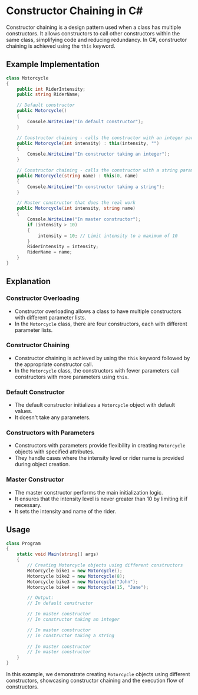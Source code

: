 # Constructor Chaining in C#

Constructor chaining is a design pattern used when a class has multiple constructors. It allows constructors to call other constructors within the same class, simplifying code and reducing redundancy. In C#, constructor chaining is achieved using the `this` keyword.

## Example Implementation

```csharp
class Motorcycle
{
    public int RiderIntensity;
    public string RiderName;

    // Default constructor
    public Motorcycle()
    {
        Console.WriteLine("In default constructor");
    }

    // Constructor chaining - calls the constructor with an integer parameter
    public Motorcycle(int intensity) : this(intensity, "")
    {
        Console.WriteLine("In constructor taking an integer");
    }

    // Constructor chaining - calls the constructor with a string parameter
    public Motorcycle(string name) : this(0, name)
    {
        Console.WriteLine("In constructor taking a string");
    }

    // Master constructor that does the real work
    public Motorcycle(int intensity, string name)
    {
        Console.WriteLine("In master constructor");
        if (intensity > 10)
        {
            intensity = 10; // Limit intensity to a maximum of 10
        }
        RiderIntensity = intensity;
        RiderName = name;
    }
}
```

## Explanation

### Constructor Overloading
- Constructor overloading allows a class to have multiple constructors with different parameter lists.
- In the `Motorcycle` class, there are four constructors, each with different parameter lists.

### Constructor Chaining
- Constructor chaining is achieved by using the `this` keyword followed by the appropriate constructor call.
- In the `Motorcycle` class, the constructors with fewer parameters call constructors with more parameters using `this`.

### Default Constructor
- The default constructor initializes a `Motorcycle` object with default values.
- It doesn't take any parameters.

### Constructors with Parameters
- Constructors with parameters provide flexibility in creating `Motorcycle` objects with specified attributes.
- They handle cases where the intensity level or rider name is provided during object creation.

### Master Constructor
- The master constructor performs the main initialization logic.
- It ensures that the intensity level is never greater than 10 by limiting it if necessary.
- It sets the intensity and name of the rider.

## Usage
```csharp
class Program
{
    static void Main(string[] args)
    {
        // Creating Motorcycle objects using different constructors
        Motorcycle bike1 = new Motorcycle();
        Motorcycle bike2 = new Motorcycle(8);
        Motorcycle bike3 = new Motorcycle("John");
        Motorcycle bike4 = new Motorcycle(15, "Jane");

        // Output:
        // In default constructor

        // In master constructor
        // In constructor taking an integer

        // In master constructor
        // In constructor taking a string
        
        // In master constructor
        // In master constructor
    }
}
```

In this example, we demonstrate creating `Motorcycle` objects using different constructors, showcasing constructor chaining and the execution flow of constructors.
 
